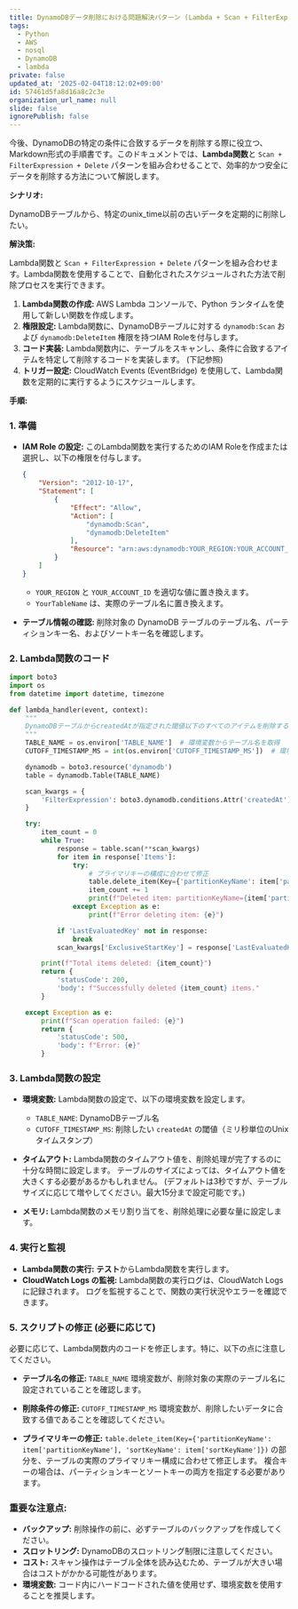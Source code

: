 ```yaml
---
title: DynamoDBデータ削除における問題解決パターン (Lambda + Scan + FilterExpression + Delete)
tags:
  - Python
  - AWS
  - nosql
  - DynamoDB
  - lambda
private: false
updated_at: '2025-02-04T18:12:02+09:00'
id: 57461d5fa8d16a8c2c3e
organization_url_name: null
slide: false
ignorePublish: false
---
```

今後、DynamoDBの特定の条件に合致するデータを削除する際に役立つ、Markdown形式の手順書です。このドキュメントでは、**Lambda関数**と `Scan + FilterExpression + Delete` パターンを組み合わせることで、効率的かつ安全にデータを削除する方法について解説します。

**シナリオ:**

DynamoDBテーブルから、特定のunix_time以前の古いデータを定期的に削除したい。

**解決策:**

Lambda関数と `Scan + FilterExpression + Delete` パターンを組み合わせます。Lambda関数を使用することで、自動化されたスケジュールされた方法で削除プロセスを実行できます。

1.  **Lambda関数の作成:** AWS Lambda コンソールで、Python ランタイムを使用して新しい関数を作成します。
2.  **権限設定:**  Lambda関数に、DynamoDBテーブルに対する `dynamodb:Scan` および `dynamodb:DeleteItem` 権限を持つIAM Roleを付与します。
3.  **コード実装:** Lambda関数内に、テーブルをスキャンし、条件に合致するアイテムを特定して削除するコードを実装します。 (下記参照)
4.  **トリガー設定:** CloudWatch Events (EventBridge) を使用して、Lambda関数を定期的に実行するようにスケジュールします。

**手順:**

### 1. 準備

*   **IAM Role の設定:**
    このLambda関数を実行するためのIAM Roleを作成または選択し、以下の権限を付与します。

    ```json
    {
        "Version": "2012-10-17",
        "Statement": [
            {
                "Effect": "Allow",
                "Action": [
                    "dynamodb:Scan",
                    "dynamodb:DeleteItem"
                ],
                "Resource": "arn:aws:dynamodb:YOUR_REGION:YOUR_ACCOUNT_ID:table/YourTableName"
            }
        ]
    }
    ```

    *   `YOUR_REGION` と `YOUR_ACCOUNT_ID` を適切な値に置き換えます。
    *   `YourTableName` は、実際のテーブル名に置き換えます。

*   **テーブル情報の確認:**
    削除対象の DynamoDB テーブルのテーブル名、パーティションキー名、およびソートキー名を確認します。

### 2. Lambda関数のコード

```python
import boto3
import os
from datetime import datetime, timezone

def lambda_handler(event, context):
    """
    DynamoDBテーブルからcreatedAtが指定された閾値以下のすべてのアイテムを削除するLambda関数。
    """
    TABLE_NAME = os.environ['TABLE_NAME']  # 環境変数からテーブル名を取得
    CUTOFF_TIMESTAMP_MS = int(os.environ['CUTOFF_TIMESTAMP_MS'])  # 環境変数から閾値を取得

    dynamodb = boto3.resource('dynamodb')
    table = dynamodb.Table(TABLE_NAME)

    scan_kwargs = {
        'FilterExpression': boto3.dynamodb.conditions.Attr('createdAt').lt(CUTOFF_TIMESTAMP_MS)
    }

    try:
        item_count = 0
        while True:
            response = table.scan(**scan_kwargs)
            for item in response['Items']:
                try:
                    # プライマリキーの構成に合わせて修正
                    table.delete_item(Key={'partitionKeyName': item['partitionKeyName'], 'sortKeyName': item['sortKeyName']})
                    item_count += 1
                    print(f"Deleted item: partitionKeyName={item['partitionKeyName']}, sortKeyName={item['sortKeyName']}")
                except Exception as e:
                    print(f"Error deleting item: {e}")

            if 'LastEvaluatedKey' not in response:
                break
            scan_kwargs['ExclusiveStartKey'] = response['LastEvaluatedKey']

        print(f"Total items deleted: {item_count}")
        return {
            'statusCode': 200,
            'body': f"Successfully deleted {item_count} items."
        }

    except Exception as e:
        print(f"Scan operation failed: {e}")
        return {
            'statusCode': 500,
            'body': f"Error: {e}"
        }
```

### 3. Lambda関数の設定

*   **環境変数:**
    Lambda関数の設定で、以下の環境変数を設定します。

    *   `TABLE_NAME`: DynamoDBテーブル名
    *   `CUTOFF_TIMESTAMP_MS`: 削除したい `createdAt` の閾値（ミリ秒単位のUnixタイムスタンプ）

*   **タイムアウト:**
    Lambda関数のタイムアウト値を、削除処理が完了するのに十分な時間に設定します。 テーブルのサイズによっては、タイムアウト値を大きくする必要があるかもしれません。 (デフォルトは3秒ですが、テーブルサイズに応じて増やしてください。最大15分まで設定可能です。)

*   **メモリ:**
    Lambda関数のメモリ割り当てを、削除処理に必要な量に設定します。

### 4. 実行と監視

*   **Lambda関数の実行:**
    **テスト**からLambda関数を実行します。
*   **CloudWatch Logs の監視:**
    Lambda関数の実行ログは、CloudWatch Logs に記録されます。 ログを監視することで、関数の実行状況やエラーを確認できます。

### 5. スクリプトの修正 (必要に応じて)

必要に応じて、Lambda関数内のコードを修正します。特に、以下の点に注意してください。

*   **テーブル名の修正:**
    `TABLE_NAME` 環境変数が、削除対象の実際のテーブル名に設定されていることを確認します。

*   **削除条件の修正:**
    `CUTOFF_TIMESTAMP_MS` 環境変数が、削除したいデータに合致する値であることを確認してください。

*   **プライマリキーの修正:**
    `table.delete_item(Key={'partitionKeyName': item['partitionKeyName'], 'sortKeyName': item['sortKeyName']})` の部分を、テーブルの実際のプライマリキー構成に合わせて修正します。
    複合キーの場合は、パーティションキーとソートキーの両方を指定する必要があります。

### 重要な注意点:

*   **バックアップ:** 削除操作の前に、必ずテーブルのバックアップを作成してください。
*   **スロットリング:** DynamoDBのスロットリング制限に注意してください。
*   **コスト:** スキャン操作はテーブル全体を読み込むため、テーブルが大きい場合はコストがかかる可能性があります。
*   **環境変数:** コード内にハードコードされた値を使用せず、環境変数を使用することを推奨します。

